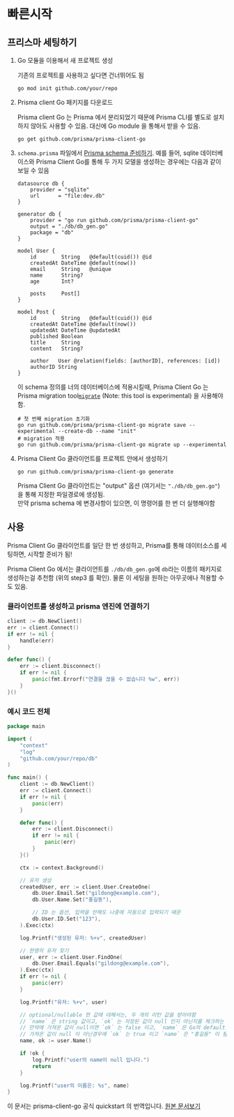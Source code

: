 # 빠른시작

## 프리스마 세팅하기

1) Go 모듈을 이용해서 새 프로젝트 생성

    기존의 프로젝트를 사용하고 싶다면 건너뛰어도 됨
    ```shell script
    go mod init github.com/your/repo
    ```

2) Prisma client Go 패키지를 다운로드
    
    Prisma client Go 는 Prisma 에서 분리되었기 때문에 Prisma CLI를 별도로 설치하지 않아도 사용할 수 있음. 대신에 Go module 을 통해서 받을 수 있음.
    ```shell script
    go get github.com/prisma/prisma-client-go
    ```

3) `schema.prisma` 파일에서 [Prisma schema 준비하기](https://www.prisma.io/docs/reference/tools-and-interfaces/prisma-schema/prisma-schema-file). 예를 들어, sqlite 데이터베이스와 Prisma Client Go를 통해 두 가지 모델을 생성하는 경우에는 다음과 같이 보일 수 있음

    ```prisma
    datasource db {
        provider = "sqlite"
        url      = "file:dev.db"
    }

    generator db {
        provider = "go run github.com/prisma/prisma-client-go"
        output = "./db/db_gen.go"
        package = "db"
    }

    model User {
        id        String   @default(cuid()) @id
        createdAt DateTime @default(now())
        email     String   @unique
        name      String?
        age       Int?

        posts     Post[]
    }

    model Post {
        id        String   @default(cuid()) @id
        createdAt DateTime @default(now())
        updatedAt DateTime @updatedAt
        published Boolean
        title     String
        content   String?

        author   User @relation(fields: [authorID], references: [id])
        authorID String
    }
    ```

    이 schema 정의를 너의 데이터베이스에 적용시킬때, Prisma Client Go 는 Prisma migration tool[`migrate`](https://github.com/prisma/migrate) (Note: this tool is experimental) 을 사용해야함.
    ```shell script
    # 첫 번째 migration 초기화
    go run github.com/prisma/prisma-client-go migrate save --experimental --create-db --name "init"
    # migration 적용
    go run github.com/prisma/prisma-client-go migrate up --experimental
    ```

4) Prisma Client Go 클라이언트를 프로젝트 안에서 생성하기

    ```shell script
    go run github.com/prisma/prisma-client-go generate
    ```

    Prisma Client Go 클라이언트는 "output" 옵션 (여기서는 `"./db/db_gen.go"`) 을 통해 지정한 파일경로에 생성됨.  
    만약 prisma schema 에 변경사항이 있으면, 이 명령어를 한 번 더 실행해야함


## 사용

Prisma Client Go 클라이언트를 일단 한 번 생성하고, Prisma를 통해 데이터소스를 세팅하면, 시작할 준비가 됨!

Prisma Client Go 에서는 클라이언트를 `./db/db_gen.go`에 `db`라는 이름의 패키지로 생성하는걸 추천함 (위의 step3 를 확인).  물론 이 세팅을 원하는 아무곳에나 적용할 수도 있음.



### 클라이언트를 생성하고 prisma 엔진에 연결하기

```go
client := db.NewClient()
err := client.Connect()
if err != nil {
    handle(err)
}

defer func() {
    err := client.Disconnect()
    if err != nil {
        panic(fmt.Errorf("연결을 끊을 수 없습니다 %w", err))
    }
}()
```


### 예시 코드 전체

```go
package main

import (
    "context"
    "log"
    "github.com/your/repo/db"
)

func main() {
    client := db.NewClient()
    err := client.Connect()
    if err != nil {
        panic(err)
    }

    defer func() {
        err := client.Disconnect()
        if err != nil {
            panic(err)
        }
    }()

    ctx := context.Background()

    // 유저 생성
    createdUser, err := client.User.CreateOne(
        db.User.Email.Set("gildong@example.com"),
        db.User.Name.Set("홍길동"),

        // ID 는 옵션, 입력을 안해도 나중에 자동으로 입력되기 때문
        db.User.ID.Set("123"),
    ).Exec(ctx)

    log.Printf("생성된 유저: %+v", createdUser)

    // 한명의 유저 찾기
    user, err := client.User.FindOne(
        db.User.Email.Equals("gildong@example.com"),
    ).Exec(ctx)
    if err != nil {
        panic(err)
    }

    log.Printf("유저: %+v", user)

    // optional/nullable 한 값에 대해서는, 두 개의 리턴 값을 받아야함
    // `name` 은 string 값이고, `ok` 는 저장된 값이 null 인지 아닌지를 체크하는 bool 값임
    // 만약에 가져온 값이 null이면 `ok` 는 false 이고, `name` 은 Go의 default 값이 됨 (이 경우에는 빈 문자열 "")
    // 가져온 값이 null 이 아닌경우에 `ok` 는 true 이고 `name` 은 "홍길동" 이 됨.
    name, ok := user.Name()

    if !ok {
        log.Printf("user의 name이 null 입니다.")
        return
    }

    log.Printf("user의 이름은: %s", name)
}
```

이 문서는 prisma-client-go 공식 quickstart 의 번역입니다.
[원본 문서보기](https://github.com/prisma/prisma-client-go/blob/master/docs/quickstart.md)
